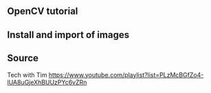 OpenCV tutorial
---

Install and import of images
---


Source
--- 

Tech with Tim
https://www.youtube.com/playlist?list=PLzMcBGfZo4-lUA8uGjeXhBUUzPYc6vZRn

